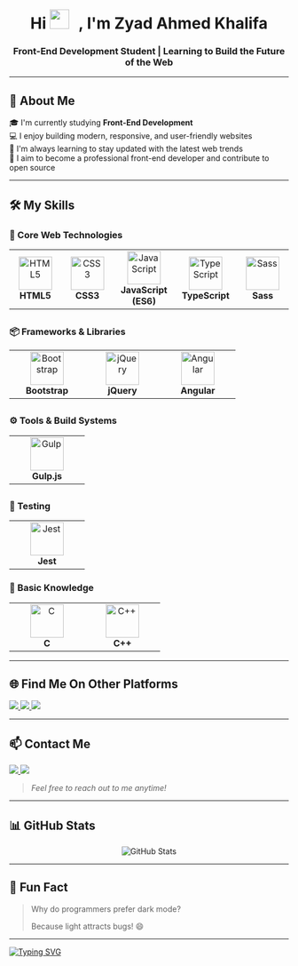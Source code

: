 <h1 align="center">
    Hi
  <img src="https://media.giphy.com/media/hvRJCLFzcasrR4ia7z/giphy.gif" width="35" style="margin-right:10px;" />
, I'm Zyad Ahmed Khalifa
</h1>
<h3 align="center">Front-End Development Student | Learning to Build the Future of the Web</h3>

---

## 🧠 About Me

🎓 I'm currently studying **Front-End Development**  
💻 I enjoy building modern, responsive, and user-friendly websites  
🌱 I'm always learning to stay updated with the latest web trends  
🚀 I aim to become a professional front-end developer and contribute to open source

---

## 🛠️ My Skills

### 🎯 Core Web Technologies

<table>
  <tr>
    <td align="center" width="120">
      <img src="https://cdn.jsdelivr.net/gh/devicons/devicon/icons/html5/html5-original.svg" width="60" alt="HTML5"/><br />
      <strong>HTML5</strong>
    </td>
    <td align="center" width="120">
      <img src="https://cdn.jsdelivr.net/gh/devicons/devicon/icons/css3/css3-original.svg" width="60" alt="CSS3"/><br />
      <strong>CSS3</strong>
    </td>
    <td align="center" width="120">
      <img src="https://cdn.jsdelivr.net/gh/devicons/devicon/icons/javascript/javascript-original.svg" width="60" alt="JavaScript"/><br />
      <strong>JavaScript (ES6)</strong>
    </td>
      <td align="center" width="120">
      <img src="https://cdn.jsdelivr.net/gh/devicons/devicon/icons/typescript/typescript-original.svg" width="60" alt="TypeScript"/><br />
      <strong>TypeScript</strong>
    </td>
    <td align="center" width="120">
      <img src="https://cdn.jsdelivr.net/gh/devicons/devicon/icons/sass/sass-original.svg" width="60" alt="Sass"/><br />
      <strong>Sass</strong>
    </td>
  </tr>
</table>


##

### 📦 Frameworks & Libraries

<table>
  <tr>
    <td align="center" width="120">
      <img src="https://cdn.jsdelivr.net/gh/devicons/devicon/icons/bootstrap/bootstrap-original.svg" width="60" alt="Bootstrap"/><br />
      <strong>Bootstrap</strong>
    </td>
    <td align="center" width="120">
      <img src="https://cdn.jsdelivr.net/gh/devicons/devicon/icons/jquery/jquery-original.svg" width="60" alt="jQuery"/><br />
      <strong>jQuery</strong>
    </td>
    <td align="center" width="120">
      <img src="https://cdn.jsdelivr.net/gh/devicons/devicon/icons/angularjs/angularjs-original.svg" width="60" alt="Angular"/><br />
      <strong>Angular</strong>
    </td>
  </tr>
</table>

##

### ⚙️ Tools & Build Systems

<table>
  <tr>
    <td align="center" width="120">
      <img src="https://cdn.jsdelivr.net/gh/devicons/devicon/icons/gulp/gulp-plain.svg" width="60" alt="Gulp"/><br />
      <strong>Gulp.js</strong>
    </td>
  </tr>
</table>

##

### 🧪 Testing

<table>
  <tr>
    <td align="center" width="120">
      <img src="https://cdn.jsdelivr.net/gh/devicons/devicon/icons/jest/jest-plain.svg" width="60" alt="Jest"/><br />
      <strong>Jest</strong>
    </td>
  </tr>
</table>

### 📘 Basic Knowledge

<table>
  <tr>
    <td align="center" width="120">
      <img src="https://cdn.jsdelivr.net/gh/devicons/devicon/icons/c/c-original.svg" width="60" alt="C"/><br />
      <strong>C</strong>
    </td>
    <td align="center" width="120">
      <img src="https://cdn.jsdelivr.net/gh/devicons/devicon/icons/cplusplus/cplusplus-original.svg" width="60" alt="C++"/><br />
      <strong>C++</strong>
    </td>
  </tr>
</table>

---

## 🌐 Find Me On Other Platforms

<p>
  <a href="https://codepen.io/zyad-ahmed" target="_blank">
    <img src="https://img.shields.io/badge/CodePen-000000?style=for-the-badge&logo=codepen&logoColor=white" />
  </a>

  <a href="https://codeforces.com/profile/Zyad_Ahmed_Khalifa" target="_blank">
    <img src="https://img.shields.io/badge/Codeforces-1F8ACB?style=for-the-badge&logo=codeforces&logoColor=white" />
  </a>

  <a href="linkedin.com/in/zyad-ahmed-khalifa-92903b37b?utm_source=share&utm_campaign=share_via&utm_content=profile&utm_medium=android_app" target="_blank">
    <img src="https://img.shields.io/badge/-LinkedIn-0A66C2?style=for-the-badge&logo=linkedin&logoColor=white" />
  </a>
</p>

---

## 📫 Contact Me

<p>
  <a href="mailto:zyad.ah235200@gmail.com">
    <img src="https://img.shields.io/badge/Email-D14836?style=for-the-badge&logo=gmail&logoColor=white" />
  </a>

  <a href="https://wa.me/201033715203" target="_blank">
    <img src="https://img.shields.io/badge/WhatsApp-25D366?style=for-the-badge&logo=whatsapp&logoColor=white" />
  </a>
</p>

> _Feel free to reach out to me anytime!_


---

## 📊 GitHub Stats

<p align="center">
  <img src="https://github-readme-stats.vercel.app/api?username=zyad-ahmed-khalifa&show_icons=true&theme=tokyonight" alt="GitHub Stats" />
</p>

---

## 🌟 Fun Fact

> Why do programmers prefer dark mode?  
>  
> Because light attracts bugs! 😄


---

<a href="https://git.io/typing-svg"><img src="https://readme-typing-svg.demolab.com?font=Fira+Code&color=F7F7F7&vCenter=true&multiline=true&width=700&height=100&lines=%F0%9F%A7%A0+Enjoying+my+work%3F+;Give+it+a+%E2%AD%90+and+follow+me!" alt="Typing SVG" /></a>

  

